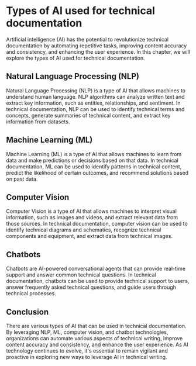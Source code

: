 Types of AI used for technical documentation
====================================================================================================

Artificial intelligence (AI) has the potential to revolutionize technical documentation by automating repetitive tasks, improving content accuracy and consistency, and enhancing the user experience. In this chapter, we will explore the types of AI used for technical documentation.

Natural Language Processing (NLP)
---------------------------------

Natural Language Processing (NLP) is a type of AI that allows machines to understand human language. NLP algorithms can analyze written text and extract key information, such as entities, relationships, and sentiment. In technical documentation, NLP can be used to identify technical terms and concepts, generate summaries of technical content, and extract key information from datasets.

Machine Learning (ML)
---------------------

Machine Learning (ML) is a type of AI that allows machines to learn from data and make predictions or decisions based on that data. In technical documentation, ML can be used to identify patterns in technical content, predict the likelihood of certain outcomes, and recommend solutions based on past data.

Computer Vision
---------------

Computer Vision is a type of AI that allows machines to interpret visual information, such as images and videos, and extract relevant data from those sources. In technical documentation, computer vision can be used to identify technical diagrams and schematics, recognize technical components and equipment, and extract data from technical images.

Chatbots
--------

Chatbots are AI-powered conversational agents that can provide real-time support and answer common technical questions. In technical documentation, chatbots can be used to provide technical support to users, answer frequently asked technical questions, and guide users through technical processes.

Conclusion
----------

There are various types of AI that can be used in technical documentation. By leveraging NLP, ML, computer vision, and chatbot technologies, organizations can automate various aspects of technical writing, improve content accuracy and consistency, and enhance the user experience. As AI technology continues to evolve, it's essential to remain vigilant and proactive in exploring new ways to leverage AI in technical writing.
